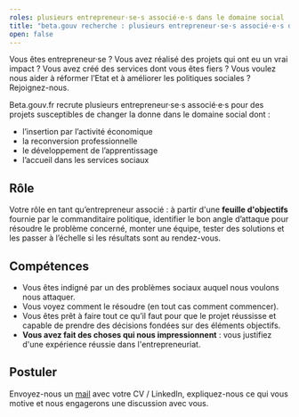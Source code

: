 ```yaml
---
roles: plusieurs entrepreneur·se·s associé·e·s dans le domaine social
title: "beta.gouv recherche : plusieurs entrepreneur·se·s associé·e·s dans le domaine social"
open: false
---
```


Vous êtes entrepreneur·se ? Vous avez réalisé des projets qui ont eu un vrai impact ? Vous avez créé des services dont vous êtes fiers ? Vous voulez nous aider à réformer l’Etat et à améliorer les politiques sociales ? Rejoignez-nous.

<!--more-->

Beta.gouv.fr recrute plusieurs entrepreneur·se·s associé·e·s pour des projets susceptibles de changer la donne dans le domaine social dont :
- l’insertion par l’activité économique
- la reconversion professionnelle
- le développement de l’apprentissage
- l’accueil dans les services sociaux

## Rôle

Votre rôle en tant qu’entrepreneur associé : à partir d'une __feuille d'objectifs__ fournie par le commanditaire politique, identifier le bon angle d’attaque pour résoudre le problème concerné, monter une équipe, tester des solutions et les passer à l’échelle si les résultats sont au rendez-vous.

## Compétences

- Vous êtes indigné par un des problèmes sociaux auquel nous voulons nous attaquer.
- Vous voyez comment le résoudre (en tout cas comment commencer).
- Vous êtes prêt à faire tout ce qu’il faut pour que le projet réussisse et capable de prendre des décisions fondées sur des éléments objectifs.
- __Vous avez fait des choses qui nous impressionnent__ : vous justifiez d'une expérience réussie dans l'entrepreneuriat.

## Postuler

Envoyez-nous un [mail](mailto:recrutement@beta.gouv.fr) avec votre CV / LinkedIn, expliquez-nous ce qui vous motive et nous engagerons une discussion avec vous.
